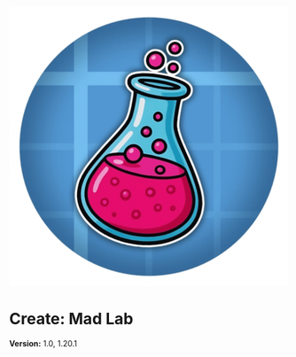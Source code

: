 [![CreateMadLab Logo](logo.png)](https://github.com/Budabbb/CreateMadLab/blob/master/logo.png?raw=true)

# Create: Mad Lab

**Version:** 1.0, 1.20.1
